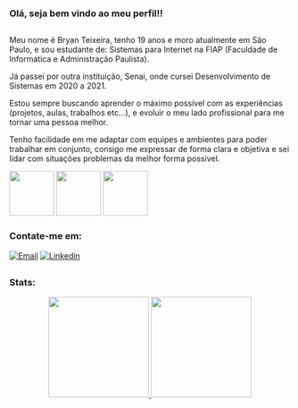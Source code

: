 ### Olá, seja bem vindo ao meu perfil!!

##

Meu nome é Bryan Teixeira, tenho 19 anos e moro atualmente em São Paulo, e sou estudante de: Sistemas para Internet na FIAP (Faculdade de Informática e Administração Paulista).

Já passei por outra instituição, Senai, onde cursei Desenvolvimento de Sistemas em 2020 a 2021.

Estou sempre buscando aprender o máximo possível com as experiências (projetos, aulas, trabalhos etc...), e evoluir o meu lado profissional para me tornar uma pessoa melhor.

Tenho facilidade em me adaptar com equipes e ambientes para poder trabalhar em conjunto, consigo me expressar de forma clara e objetiva e sei lidar com situações problemas da melhor forma possível.

<div>
  <img height="80em" src="https://cdn.jsdelivr.net/gh/devicons/devicon/icons/html5/html5-plain.svg" />
  <img height="80em" src="https://cdn.jsdelivr.net/gh/devicons/devicon/icons/css3/css3-plain.svg" />
  <img height="80em" src="https://cdn.jsdelivr.net/gh/devicons/devicon/icons/javascript/javascript-plain.svg" />      
</div>

### Contate-me em:

[![Email](https://img.shields.io/badge/Email-EA4335?style=for-the-badge&logo=gmail&logoColor=white)](mailto:bryan.teixeir2004@gmail.com)
[![Linkedin](https://img.shields.io/badge/Linkedin-2867b2?style=for-the-badge&logo=linkedin&logoColor=white)](https://www.linkedin.com/in/bryan-teixeira-320766269/)

##

### Stats: 
<div align="center">
  <a href="https://github.com/bryandevsx">
  <img height="180em" src="https://github-readme-stats.vercel.app/api?username=bryandevsx&show_icons=true&theme=dark&include_all_commits=true&count_private=true"/>
  <img height="180em" src="https://github-readme-stats.vercel.app/api/top-langs/?username=bryandevsx&layout=compact&langs_count=7&theme=dark"/>
</div>
